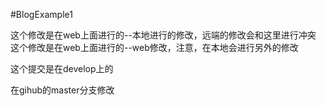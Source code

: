 #BlogExample1

这个修改是在web上面进行的--本地进行的修改，远端的修改会和这里进行冲突
这个修改是在web上面进行的--web修改，注意，在本地会进行另外的修改

这个提交是在develop上的


在gihub的master分支修改